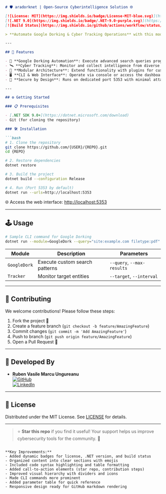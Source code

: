 ```markdown
# 🛡️ aradorknet | Open-Source Cyberintelligence Solution 🌐

[![License: MIT](https://img.shields.io/badge/License-MIT-blue.svg)](https://opensource.org/licenses/MIT)
[![.NET 9.0](https://img.shields.io/badge/.NET-9.0-purple.svg)](https://dotnet.microsoft.com/)
[![Build Status](https://img.shields.io/github/actions/workflow/status/{USER}/{REPO}/dotnet.yml?branch=main)](https://github.com/{USER}/{REPO}/actions)

> **Automate Google Dorking & Cyber Tracking Operations** with this modular .NET 9.0 solution. Built for cybersecurity professionals and ethical hackers. 🔍💻

---

## 🚀 Features

- 🤖 **Google Dorking Automation**: Execute advanced search queries programmatically for OSINT investigations.
- 🛰️ **Cyber Tracking**: Monitor and collect intelligence from diverse web sources in real-time.
- 🧩 **Modular Architecture**: Extend functionality with plugins for custom workflows.
- 🖥️ **CLI & Web Interface**: Operate via console or access the dashboard at `http://localhost:5353`.
- 🔐 **Secure by Design**: Runs on dedicated port 5353 with minimal attack surface.

---

## ⚙️ Getting Started

### 📋 Prerequisites

- [.NET SDK 9.0+](https://dotnet.microsoft.com/download)
- Git (for cloning the repository)

### 🛠️ Installation

```bash
# 1. Clone the repository
git clone https://github.com/{USER}/{REPO}.git
cd {REPO}

# 2. Restore dependencies
dotnet restore

# 3. Build the project
dotnet build --configuration Release

# 4. Run (Port 5353 by default)
dotnet run --urls=http://localhost:5353
```

🌐 Access the web interface: [http://localhost:5353](http://localhost:5353)

---

## 🕹️ Usage

```bash
# Sample CLI command for Google Dorking
dotnet run --module=GoogleDork --query="site:example.com filetype:pdf"
```

| Module         | Description                     | Parameters              |
|----------------|---------------------------------|-------------------------|
| `GoogleDork`   | Execute custom search patterns  | `--query`, `--max-results` |
| `Tracker`      | Monitor target entities         | `--target`, `--interval`  |

---

## 🤝 Contributing

We welcome contributions! Please follow these steps:

1. Fork the project 🔄
2. Create a feature branch (`git checkout -b feature/AmazingFeature`)
3. Commit changes (`git commit -m 'Add AmazingFeature'`)
4. Push to branch (`git push origin feature/AmazingFeature`)
5. Open a Pull Request 🎯

---

## 👥 Developed By

- **Ruben Vasile Marcu Ungureanu**  
  [![GitHub](https://img.shields.io/badge/GitHub-@rvmu--araintel-181717?logo=github)](https://github.com/rvmu-araintel)  
  [![LinkedIn](https://img.shields.io/badge/LinkedIn-0077B5?logo=linkedin)](https://www.linkedin.com/in/ruben-vasile-marcu-ungureanu)

---

## 📜 License

Distributed under the MIT License. See [LICENSE](LICENSE) for details.

---

> ⭐ **Star this repo** if you find it useful! Your support helps us improve cybersecurity tools for the community. 🚨
``` 

**Key Improvements:**
- Added dynamic badges for license, .NET version, and build status
- Organized content into clear sections with emojis
- Included code syntax highlighting and table formatting
- Added call-to-action elements (star repo, contribution steps)
- Improved visual hierarchy with dividers and icons
- Made CLI commands more prominent
- Added parameter table for quick reference
- Responsive design ready for GitHub markdown rendering